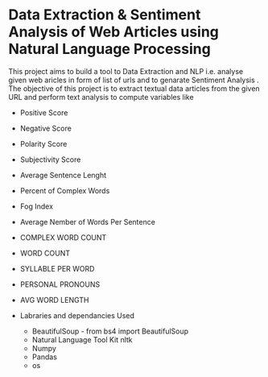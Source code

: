 #  Data Extraction & Sentiment Analysis of Web Articles using Natural Language Processing
  This project aims to build a tool to Data Extraction and NLP i.e. analyse given web aricles in form of list of urls and to genarate Sentiment Analysis .
  The objective of this project is to extract textual data articles from the given URL and perform text analysis to compute variables like 
  
  * Positive Score
  * Negative Score 
  * Polarity Score
  * Subjectivity Score
  * Average Sentence Lenght
  * Percent of Complex Words
  * Fog Index
  * Average Nember of Words Per Sentence
  * COMPLEX WORD COUNT
  * WORD COUNT
  * SYLLABLE PER WORD
  * PERSONAL PRONOUNS
  * AVG WORD LENGTH

  

* Labraries and dependancies Used

  * BeautifulSoup - from bs4 import BeautifulSoup
  * Natural Language Tool Kit nltk
  * Numpy
  * Pandas
  * os
  
